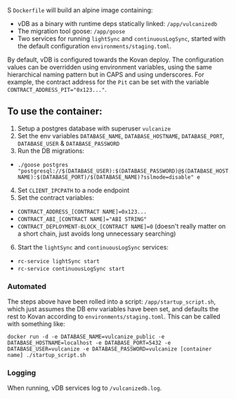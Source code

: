 S
`Dockerfile` will build an alpine image containing:
- vDB as a binary with runtime deps statically linked: `/app/vulcanizedb`
- The migration tool goose: `/app/goose`
- Two services for running `lightSync` and `continuousLogSync`, started with the default configuration `environments/staging.toml`.

By default, vDB is configured towards the Kovan deploy. The configuration values can be overridden using environment variables, using the same hierarchical naming pattern but in CAPS and using underscores. For example, the contract address for the `Pit` can be set with the variable `CONTRACT_ADDRESS_PIT="0x123..."`.

## To use the container:
1. Setup a postgres database with superuser `vulcanize`
2. Set the env variables `DATABASE_NAME`, `DATABASE_HOSTNAME`,
  `DATABASE_PORT`, `DATABASE_USER` & `DATABASE_PASSWORD`
3. Run the DB migrations:
  * `./goose postgres "postgresql://$(DATABASE_USER):$(DATABASE_PASSWORD)@$(DATABASE_HOSTNAME):$(DATABASE_PORT)/$(DATABASE_NAME)?sslmode=disable"
e`
4. Set `CLIENT_IPCPATH` to a node endpoint
5. Set the contract variables:
  * `CONTRACT_ADDRESS_[CONTRACT NAME]=0x123...`
  * `CONTRACT_ABI_[CONTRACT NAME]="ABI STRING"`
  * `CONTRACT_DEPLOYMENT-BLOCK_[CONTRACT NAME]=0` (doesn't really matter on a short chain, just avoids long unnecessary searching)
6. Start the `lightSync` and `continuousLogSync` services:
  * `rc-service lightSync start`
  * `rc-service continuousLogSync start`

### Automated
The steps above have been rolled into a script: `/app/startup_script.sh`, which just assumes the DB env variables have been set, and defaults the rest to Kovan according to `environments/staging.toml`. This can be called with something like:

`docker run -d -e DATABASE_NAME=vulcanize_public -e DATABASE_HOSTNAME=localhost -e DATABASE_PORT=5432 -e DATABASE_USER=vulcanize -e DATABASE_PASSWORD=vulcanize [container name] ./startup_script.sh`

### Logging
When running, vDB services log to `/vulcanizedb.log`.

